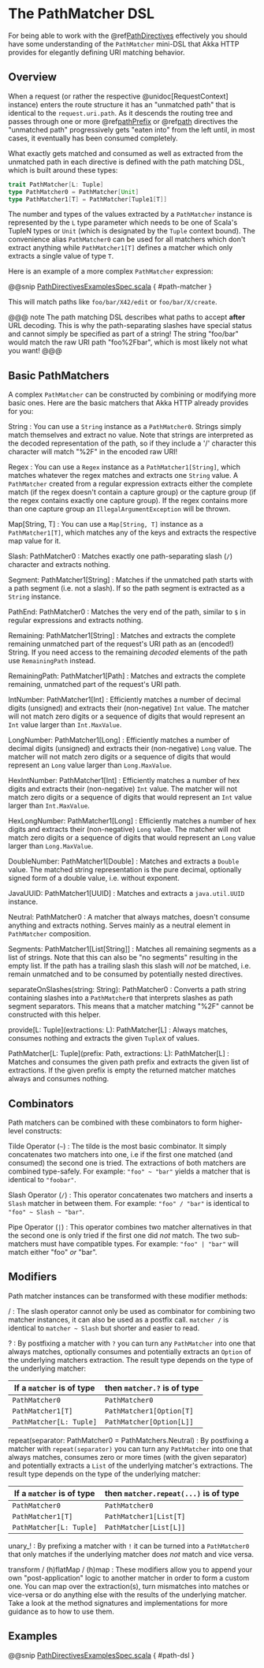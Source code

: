 # The PathMatcher DSL

For being able to work with the @ref[PathDirectives](directives/path-directives/index.md) effectively you should have some understanding of the
`PathMatcher` mini-DSL that Akka HTTP provides for elegantly defining URI matching behavior.

## Overview

When a request (or rather the respective @unidoc[RequestContext] instance) enters the route structure it has an
"unmatched path" that is identical to the `request.uri.path`. As it descends the routing tree and passes through one
or more @ref[pathPrefix](directives/path-directives/pathPrefix.md) or @ref[path](directives/path-directives/path.md) directives the "unmatched path" progressively gets "eaten into" from the
left until, in most cases, it eventually has been consumed completely.

What exactly gets matched and consumed as well as extracted from the unmatched path in each directive is defined with
the path matching DSL, which is built around these types:

```scala
trait PathMatcher[L: Tuple]
type PathMatcher0 = PathMatcher[Unit]
type PathMatcher1[T] = PathMatcher[Tuple1[T]]
```

The number and types of the values extracted by a `PathMatcher` instance is represented by the `L` type
parameter which needs to be one of Scala's TupleN types or `Unit` (which is designated by the `Tuple` context bound).
The convenience alias `PathMatcher0` can be used for all matchers which don't extract anything while `PathMatcher1[T]`
defines a matcher which only extracts a single value of type `T`.

Here is an example of a more complex `PathMatcher` expression:

@@snip [PathDirectivesExamplesSpec.scala]($test$/scala/docs/http/scaladsl/server/directives/PathDirectivesExamplesSpec.scala) { #path-matcher }

This will match paths like `foo/bar/X42/edit` or `foo/bar/X/create`.

@@@ note
The path matching DSL describes what paths to accept **after** URL decoding. This is why the path-separating
slashes have special status and cannot simply be specified as part of a string! The string "foo/bar" would match
the raw URI path "foo%2Fbar", which is most likely not what you want!
@@@

## Basic PathMatchers

A complex `PathMatcher` can be constructed by combining or modifying more basic ones. Here are the basic matchers
that Akka HTTP already provides for you:

String
: You can use a `String` instance as a `PathMatcher0`. Strings simply match themselves and extract no value.
Note that strings are interpreted as the decoded representation of the path, so if they include a '/' character
this character will match "%2F" in the encoded raw URI!

Regex
: You can use a `Regex` instance as a `PathMatcher1[String]`, which matches whatever the regex matches and extracts
one `String` value. A `PathMatcher` created from a regular expression extracts either the complete match (if the
regex doesn't contain a capture group) or the capture group (if the regex contains exactly one capture group).
If the regex contains more than one capture group an `IllegalArgumentException` will be thrown.

Map[String, T]
: You can use a `Map[String, T]` instance as a `PathMatcher1[T]`, which matches any of the keys and extracts the
respective map value for it.

Slash: PathMatcher0
: Matches exactly one path-separating slash (`/`) character and extracts nothing.

Segment: PathMatcher1[String]
: Matches if the unmatched path starts with a path segment (i.e. not a slash).
If so the path segment is extracted as a `String` instance.

PathEnd: PathMatcher0
: Matches the very end of the path, similar to `$` in regular expressions and extracts nothing.

Remaining: PathMatcher1[String]
: Matches and extracts the complete remaining unmatched part of the request's URI path as an (encoded!) String.
If you need access to the remaining *decoded* elements of the path use `RemainingPath` instead.

RemainingPath: PathMatcher1[Path]
: Matches and extracts the complete remaining, unmatched part of the request's URI path.

IntNumber: PathMatcher1[Int]
: Efficiently matches a number of decimal digits (unsigned) and extracts their (non-negative) `Int` value. The matcher
will not match zero digits or a sequence of digits that would represent an `Int` value larger than `Int.MaxValue`.

LongNumber: PathMatcher1[Long]
: Efficiently matches a number of decimal digits (unsigned) and extracts their (non-negative) `Long` value. The matcher
will not match zero digits or a sequence of digits that would represent an `Long` value larger than `Long.MaxValue`.

HexIntNumber: PathMatcher1[Int]
: Efficiently matches a number of hex digits and extracts their (non-negative) `Int` value. The matcher will not match
zero digits or a sequence of digits that would represent an `Int` value larger than `Int.MaxValue`.

HexLongNumber: PathMatcher1[Long]
: Efficiently matches a number of hex digits and extracts their (non-negative) `Long` value. The matcher will not
match zero digits or a sequence of digits that would represent an `Long` value larger than `Long.MaxValue`.

DoubleNumber: PathMatcher1[Double]
: Matches and extracts a `Double` value. The matched string representation is the pure decimal,
optionally signed form of a double value, i.e. without exponent.

JavaUUID: PathMatcher1[UUID]
: Matches and extracts a `java.util.UUID` instance.

Neutral: PathMatcher0
: A matcher that always matches, doesn't consume anything and extracts nothing.
Serves mainly as a neutral element in `PathMatcher` composition.

Segments: PathMatcher1[List[String]]
: Matches all remaining segments as a list of strings. Note that this can also be "no segments" resulting in the empty
list. If the path has a trailing slash this slash will *not* be matched, i.e. remain unmatched and to be consumed by
potentially nested directives.

separateOnSlashes(string: String): PathMatcher0
: Converts a path string containing slashes into a `PathMatcher0` that interprets slashes as
path segment separators. This means that a matcher matching "%2F" cannot be constructed with this helper.

provide[L: Tuple](extractions: L): PathMatcher[L]
: Always matches, consumes nothing and extracts the given `TupleX` of values.

PathMatcher[L: Tuple](prefix: Path, extractions: L): PathMatcher[L]
: Matches and consumes the given path prefix and extracts the given list of extractions.
If the given prefix is empty the returned matcher matches always and consumes nothing.


## Combinators

Path matchers can be combined with these combinators to form higher-level constructs:

Tilde Operator (`~`)
: The tilde is the most basic combinator. It simply concatenates two matchers into one, i.e if the first one matched
(and consumed) the second one is tried. The extractions of both matchers are combined type-safely.
For example: `"foo" ~ "bar"` yields a matcher that is identical to `"foobar"`.

Slash Operator (`/`)
: This operator concatenates two matchers and inserts a `Slash` matcher in between them.
For example: `"foo" / "bar"` is identical to `"foo" ~ Slash ~ "bar"`.

Pipe Operator (`|`)
: This operator combines two matcher alternatives in that the second one is only tried if the first one did *not* match.
The two sub-matchers must have compatible types.
For example: `"foo" | "bar"` will match either "foo" *or* "bar".


## Modifiers

Path matcher instances can be transformed with these modifier methods:

/
: The slash operator cannot only be used as combinator for combining two matcher instances, it can also be used as
a postfix call. `matcher /` is identical to `matcher ~ Slash` but shorter and easier to read.

?
: 
By postfixing a matcher with `?` you can turn any `PathMatcher` into one that always matches, optionally consumes
and potentially extracts an `Option` of the underlying matchers extraction. The result type depends on the type
of the underlying matcher:

|If a `matcher` is of type | then `matcher.?` is of type|
|--------------------------|----------------------------|
|`PathMatcher0`          | `PathMatcher0`          |
|`PathMatcher1[T]`       | `PathMatcher1[Option[T]`|
|`PathMatcher[L: Tuple]` | `PathMatcher[Option[L]]`|

repeat(separator: PathMatcher0 = PathMatchers.Neutral)
: 
By postfixing a matcher with `repeat(separator)` you can turn any `PathMatcher` into one that always matches,
consumes zero or more times (with the given separator) and potentially extracts a `List` of the underlying matcher's
extractions. The result type depends on the type of the underlying matcher:

|If a `matcher` is of type | then `matcher.repeat(...)` is of type|
|--------------------------|--------------------------------------|
|`PathMatcher0`          | `PathMatcher0`        |
|`PathMatcher1[T]`       | `PathMatcher1[List[T]`|
|`PathMatcher[L: Tuple]` | `PathMatcher[List[L]]`|

unary_!
: By prefixing a matcher with `!` it can be turned into a `PathMatcher0` that only matches if the underlying matcher
does *not* match and vice versa.

transform / (h)flatMap / (h)map
: These modifiers allow you to append your own "post-application" logic to another matcher in order to form a custom
one. You can map over the extraction(s), turn mismatches into matches or vice-versa or do anything else with the
results of the underlying matcher. Take a look at the method signatures and implementations for more guidance as to
how to use them.


## Examples

@@snip [PathDirectivesExamplesSpec.scala]($test$/scala/docs/http/scaladsl/server/directives/PathDirectivesExamplesSpec.scala) { #path-dsl }
